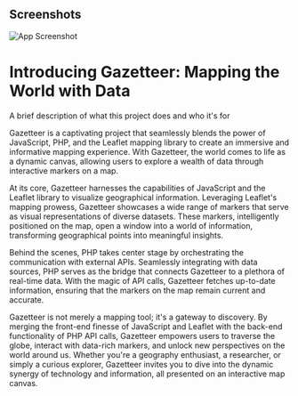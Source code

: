 
## Screenshots

![App Screenshot](https://www.victorsebiotimo.co.uk/gazetteer/libs/images/myprojectnew.png)


# Introducing Gazetteer: Mapping the World with Data

A brief description of what this project does and who it's for

Gazetteer is a captivating project that seamlessly blends the power of JavaScript, PHP, and the Leaflet mapping library to create an immersive and informative mapping experience. With Gazetteer, the world comes to life as a dynamic canvas, allowing users to explore a wealth of data through interactive markers on a map.

At its core, Gazetteer harnesses the capabilities of JavaScript and the Leaflet library to visualize geographical information. Leveraging Leaflet's mapping prowess, Gazetteer showcases a wide range of markers that serve as visual representations of diverse datasets. These markers, intelligently positioned on the map, open a window into a world of information, transforming geographical points into meaningful insights.

Behind the scenes, PHP takes center stage by orchestrating the communication with external APIs. Seamlessly integrating with data sources, PHP serves as the bridge that connects Gazetteer to a plethora of real-time data. With the magic of API calls, Gazetteer fetches up-to-date information, ensuring that the markers on the map remain current and accurate.

Gazetteer is not merely a mapping tool; it's a gateway to discovery. By merging the front-end finesse of JavaScript and Leaflet with the back-end functionality of PHP API calls, Gazetteer empowers users to traverse the globe, interact with data-rich markers, and unlock new perspectives on the world around us. Whether you're a geography enthusiast, a researcher, or simply a curious explorer, Gazetteer invites you to dive into the dynamic synergy of technology and information, all presented on an interactive map canvas.
